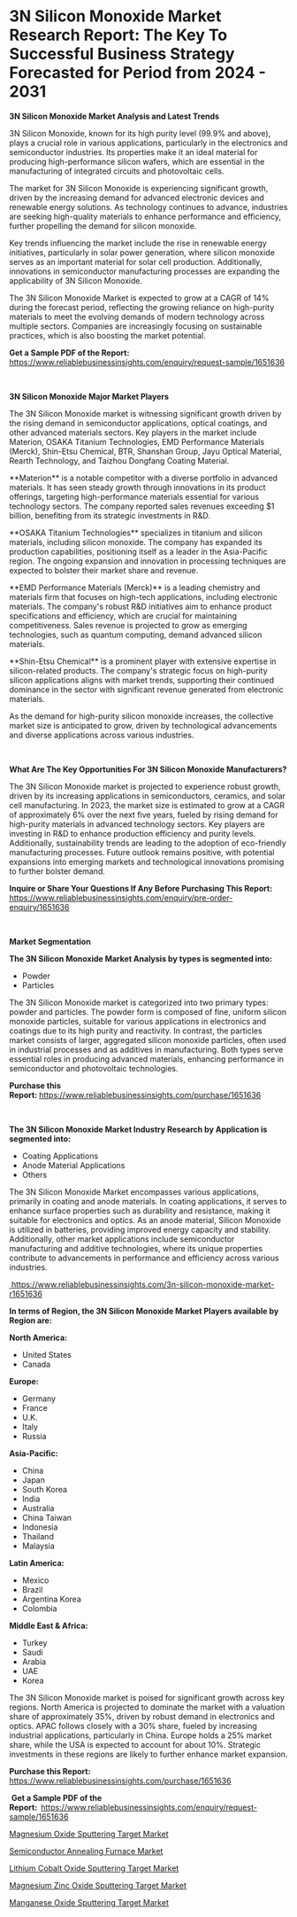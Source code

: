 <p><h1>3N Silicon Monoxide Market Research Report: The Key To Successful Business Strategy Forecasted for Period from 2024 - 2031</h1></p><p><strong>3N Silicon Monoxide Market Analysis and Latest Trends</strong></p>
<p><p>3N Silicon Monoxide, known for its high purity level (99.9% and above), plays a crucial role in various applications, particularly in the electronics and semiconductor industries. Its properties make it an ideal material for producing high-performance silicon wafers, which are essential in the manufacturing of integrated circuits and photovoltaic cells.</p><p>The market for 3N Silicon Monoxide is experiencing significant growth, driven by the increasing demand for advanced electronic devices and renewable energy solutions. As technology continues to advance, industries are seeking high-quality materials to enhance performance and efficiency, further propelling the demand for silicon monoxide. </p><p>Key trends influencing the market include the rise in renewable energy initiatives, particularly in solar power generation, where silicon monoxide serves as an important material for solar cell production. Additionally, innovations in semiconductor manufacturing processes are expanding the applicability of 3N Silicon Monoxide. </p><p>The 3N Silicon Monoxide Market is expected to grow at a CAGR of 14% during the forecast period, reflecting the growing reliance on high-purity materials to meet the evolving demands of modern technology across multiple sectors. Companies are increasingly focusing on sustainable practices, which is also boosting the market potential.</p></p>
<p><strong>Get a Sample PDF of the Report:&nbsp;</strong> <a href="https://www.reliablebusinessinsights.com/enquiry/request-sample/1651636?utm_campaign=1091&utm_medium=2&utm_source=Github&utm_content=ia&utm_term=08122024&utm_id=3n-silicon-monoxide">https://www.reliablebusinessinsights.com/enquiry/request-sample/1651636</a></p>
<p>&nbsp;</p>
<p><strong>3N Silicon Monoxide Major Market Players</strong></p>
<p><p>The 3N Silicon Monoxide market is witnessing significant growth driven by the rising demand in semiconductor applications, optical coatings, and other advanced materials sectors. Key players in the market include Materion, OSAKA Titanium Technologies, EMD Performance Materials (Merck), Shin-Etsu Chemical, BTR, Shanshan Group, Jayu Optical Material, Rearth Technology, and Taizhou Dongfang Coating Material.</p><p>**Materion** is a notable competitor with a diverse portfolio in advanced materials. It has seen steady growth through innovations in its product offerings, targeting high-performance materials essential for various technology sectors. The company reported sales revenues exceeding $1 billion, benefiting from its strategic investments in R&D.</p><p>**OSAKA Titanium Technologies** specializes in titanium and silicon materials, including silicon monoxide. The company has expanded its production capabilities, positioning itself as a leader in the Asia-Pacific region. The ongoing expansion and innovation in processing techniques are expected to bolster their market share and revenue.</p><p>**EMD Performance Materials (Merck)** is a leading chemistry and materials firm that focuses on high-tech applications, including electronic materials. The company's robust R&D initiatives aim to enhance product specifications and efficiency, which are crucial for maintaining competitiveness. Sales revenue is projected to grow as emerging technologies, such as quantum computing, demand advanced silicon materials.</p><p>**Shin-Etsu Chemical** is a prominent player with extensive expertise in silicon-related products. The company's strategic focus on high-purity silicon applications aligns with market trends, supporting their continued dominance in the sector with significant revenue generated from electronic materials.</p><p>As the demand for high-purity silicon monoxide increases, the collective market size is anticipated to grow, driven by technological advancements and diverse applications across various industries.</p></p>
<p>&nbsp;</p>
<p><strong>What Are The Key Opportunities For 3N Silicon Monoxide Manufacturers?</strong></p>
<p><p>The 3N Silicon Monoxide market is projected to experience robust growth, driven by its increasing applications in semiconductors, ceramics, and solar cell manufacturing. In 2023, the market size is estimated to grow at a CAGR of approximately 6% over the next five years, fueled by rising demand for high-purity materials in advanced technology sectors. Key players are investing in R&D to enhance production efficiency and purity levels. Additionally, sustainability trends are leading to the adoption of eco-friendly manufacturing processes. Future outlook remains positive, with potential expansions into emerging markets and technological innovations promising to further bolster demand.</p></p>
<p><strong>Inquire or Share Your Questions If Any Before Purchasing This Report:</strong> <a href="https://www.reliablebusinessinsights.com/enquiry/pre-order-enquiry/1651636?utm_campaign=1091&utm_medium=2&utm_source=Github&utm_content=ia&utm_term=08122024&utm_id=3n-silicon-monoxide">https://www.reliablebusinessinsights.com/enquiry/pre-order-enquiry/1651636</a></p>
<p>&nbsp;</p>
<p><strong>Market Segmentation</strong></p>
<p><strong>The 3N Silicon Monoxide Market Analysis by types is segmented into:</strong></p>
<p><ul><li>Powder</li><li>Particles</li></ul></p>
<p><p>The 3N Silicon Monoxide market is categorized into two primary types: powder and particles. The powder form is composed of fine, uniform silicon monoxide particles, suitable for various applications in electronics and coatings due to its high purity and reactivity. In contrast, the particles market consists of larger, aggregated silicon monoxide particles, often used in industrial processes and as additives in manufacturing. Both types serve essential roles in producing advanced materials, enhancing performance in semiconductor and photovoltaic technologies.</p></p>
<p><strong>Purchase this Report:&nbsp;</strong><a href="https://www.reliablebusinessinsights.com/purchase/1651636?utm_campaign=1091&utm_medium=2&utm_source=Github&utm_content=ia&utm_term=08122024&utm_id=3n-silicon-monoxide">https://www.reliablebusinessinsights.com/purchase/1651636</a></p>
<p>&nbsp;</p>
<p><strong>The 3N Silicon Monoxide Market Industry Research by Application is segmented into:</strong></p>
<p><ul><li>Coating Applications</li><li>Anode Material Applications</li><li>Others</li></ul></p>
<p><p>The 3N Silicon Monoxide Market encompasses various applications, primarily in coating and anode materials. In coating applications, it serves to enhance surface properties such as durability and resistance, making it suitable for electronics and optics. As an anode material, Silicon Monoxide is utilized in batteries, providing improved energy capacity and stability. Additionally, other market applications include semiconductor manufacturing and additive technologies, where its unique properties contribute to advancements in performance and efficiency across various industries.</p></p>
<p><a href="https://www.reliablebusinessinsights.com/3n-silicon-monoxide-market-r1651636?utm_campaign=1091&utm_medium=2&utm_source=Github&utm_content=ia&utm_term=08122024&utm_id=3n-silicon-monoxide">&nbsp;https://www.reliablebusinessinsights.com/3n-silicon-monoxide-market-r1651636</a></p>
<p><strong>In terms of Region, the 3N Silicon Monoxide Market Players available by Region are:</strong></p>
<p>
    <p> <strong> North America: </strong>
        <ul>
            <li>United States</li>
            <li>Canada</li>
        </ul>
        </p> 
    <p> <strong> Europe: </strong>
        <ul>
            <li>Germany</li>
            <li>France</li>
            <li>U.K.</li>
            <li>Italy</li>
            <li>Russia</li>
        </ul>
        </p> 
    <p> <strong> Asia-Pacific: </strong>
        <ul>
            <li>China</li>
            <li>Japan</li>
            <li>South Korea</li>
            <li>India</li>
            <li>Australia</li>
            <li>China Taiwan</li>
            <li>Indonesia</li>
            <li>Thailand</li>
            <li>Malaysia</li>
        </ul>
        </p> 
    <p> <strong> Latin America: </strong>
        <ul>
            <li>Mexico</li>
            <li>Brazil</li>
            <li>Argentina Korea</li>
            <li>Colombia</li>
        </ul>
        </p> 
    <p> <strong> Middle East & Africa: </strong>
        <ul>
            <li>Turkey</li>
            <li>Saudi</li>
            <li>Arabia</li>
            <li>UAE</li>
            <li>Korea</li>
        </ul>
    </p>
    </p>
<p><p>The 3N Silicon Monoxide market is poised for significant growth across key regions. North America is projected to dominate the market with a valuation share of approximately 35%, driven by robust demand in electronics and optics. APAC follows closely with a 30% share, fueled by increasing industrial applications, particularly in China. Europe holds a 25% market share, while the USA is expected to account for about 10%. Strategic investments in these regions are likely to further enhance market expansion.</p></p>
<p><strong>Purchase this Report: </strong><a href="https://www.reliablebusinessinsights.com/purchase/1651636?utm_campaign=1091&utm_medium=2&utm_source=Github&utm_content=ia&utm_term=08122024&utm_id=3n-silicon-monoxide">https://www.reliablebusinessinsights.com/purchase/1651636</a></p>
<p>&nbsp;<strong>Get a Sample PDF of the Report:&nbsp;&nbsp;</strong><a href="https://www.reliablebusinessinsights.com/enquiry/request-sample/1651636?utm_campaign=1091&utm_medium=2&utm_source=Github&utm_content=ia&utm_term=08122024&utm_id=3n-silicon-monoxide">https://www.reliablebusinessinsights.com/enquiry/request-sample/1651636</a></p>
<p><strong></strong></p>
<p><p><a href="https://www.linkedin.com/pulse/magnesium-oxide-sputtering-target-market-size-projected-xwvle?utm_campaign=1091&utm_medium=2&utm_source=Github&utm_content=ia&utm_term=08122024&utm_id=3n-silicon-monoxide">Magnesium Oxide Sputtering Target Market</a></p><p><a href="https://github.com/rosamariarocque98/Market-Research-Report-List-1/blob/main/semiconductor-annealing-furnace-market.md?utm_campaign=1091&utm_medium=2&utm_source=Github&utm_content=ia&utm_term=08122024&utm_id=3n-silicon-monoxide">Semiconductor Annealing Furnace Market</a></p><p><a href="https://www.linkedin.com/pulse/futur-trend-quest-sl8ue?utm_campaign=1091&utm_medium=2&utm_source=Github&utm_content=ia&utm_term=08122024&utm_id=3n-silicon-monoxide">Lithium Cobalt Oxide Sputtering Target Market</a></p><p><a href="https://www.linkedin.com/pulse/compreh-proposis-fbaif?utm_campaign=1091&utm_medium=2&utm_source=Github&utm_content=ia&utm_term=08122024&utm_id=3n-silicon-monoxide">Magnesium Zinc Oxide Sputtering Target Market</a></p><p><a href="https://www.linkedin.com/pulse/the-hashub-gdiff?utm_campaign=1091&utm_medium=2&utm_source=Github&utm_content=ia&utm_term=08122024&utm_id=3n-silicon-monoxide">Manganese Oxide Sputtering Target Market</a></p></p>